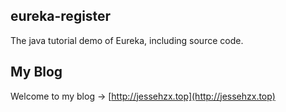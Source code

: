 ## eureka-register
The java tutorial demo of Eureka, including source code.

## My Blog
Welcome to my blog -> [http://jessehzx.top](http://jessehzx.top)